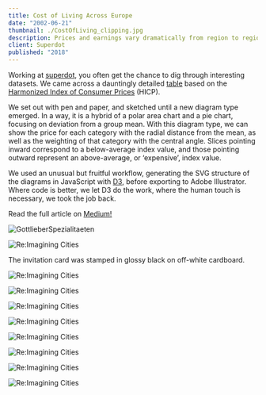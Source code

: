 ```yaml
---
title: Cost of Living Across Europe
date: "2002-06-21"
thumbnail: ./CostOfLiving_clipping.jpg
description: Prices and earnings vary dramatically from region to region, even within the European Union. The Harmonized Index of Consumer Prices attempts to make sense of this. The prices of roughly 300,000 products are monitored intensively, to understand the real cost of rice in Bulgaria, shoes in Luxembourg or a taxi ride in Sweden.
client: Superdot
published: "2018"
---
```


Working at [superdot](https://www.superdot.studio/), you often get the chance to dig through interesting datasets. We came across a dauntingly detailed [table](https://www.bfs.admin.ch/bfs/de/home/statistiken/preise/erhebungen/icp.assetdetail.12827262.html) based on the [Harmonized Index of Consumer Prices](https://en.wikipedia.org/wiki/Harmonised_Index_of_Consumer_Prices) (HICP).

We set out with pen and paper, and sketched until a new diagram type emerged. In a way, it is a hybrid of a polar area chart and a pie chart, focusing on deviation from a group mean. With this diagram type, we can show the price for each category with the radial distance from the mean, as well as the weighting of that category with the central angle. Slices pointing inward correspond to a below-average index value, and those pointing outward represent an above-average, or ‘expensive’, index value.

We used an unusual but fruitful workflow, generating the SVG structure of the diagrams in JavaScript with [D3](https://d3js.org/), before exporting to Adobe Illustrator. Where code is better, we let D3 do the work, where the human touch is necessary, we took the job back.

Read the full article on [Medium!](https://medium.com/superdot_studio/a-diagram-type-for-a-niche-data-use-case-56114a5e8abf)

<div class="kg-card kg-image-card kg-width-wide kg-nopointer">

![GottlieberSpezialitaeten](./GottlieberSpezialitaeten_Tee.jpg)

</div>


<div class="kg-nopointer">

![Re:Imagining Cities](./ReImaginingCities_flyer_zoom.jpg)

</div>


The invitation card was stamped in glossy black on off-white cardboard.

<div class="kg-nopointer">

![Re:Imagining Cities](./ReImaginingCities_wayfinding.jpg)

</div>

<div class="kg-card kg-image-card kg-width-full kg-nopointer">

![Re:Imagining Cities](./ReImaginingCities_detail2.jpg)

</div>

<div class="kg-nopointer">

![Re:Imagining Cities](./ReImaginingCities_booth_v3.jpg)

</div>

<div class="kg-nopointer">

![Re:Imagining Cities](./ReImaginingCities_booth_flyers.jpg)

</div>

<div class="kg-nopointer">

![Re:Imagining Cities](./ReImaginingCities_booth_v2.jpg)

</div>

<div class="kg-nopointer">

![Re:Imagining Cities](./ReImaginingCities_detail1.jpg)

</div>


<div class="kg-nopointer">

![Re:Imagining Cities](./ReImaginingCities_detail3.jpg)

</div>

<div class="kg-card kg-image-card kg-width-wide kg-nopointer">

![Re:Imagining Cities](./ReImaginingCities_detail4.jpg)

</div>
